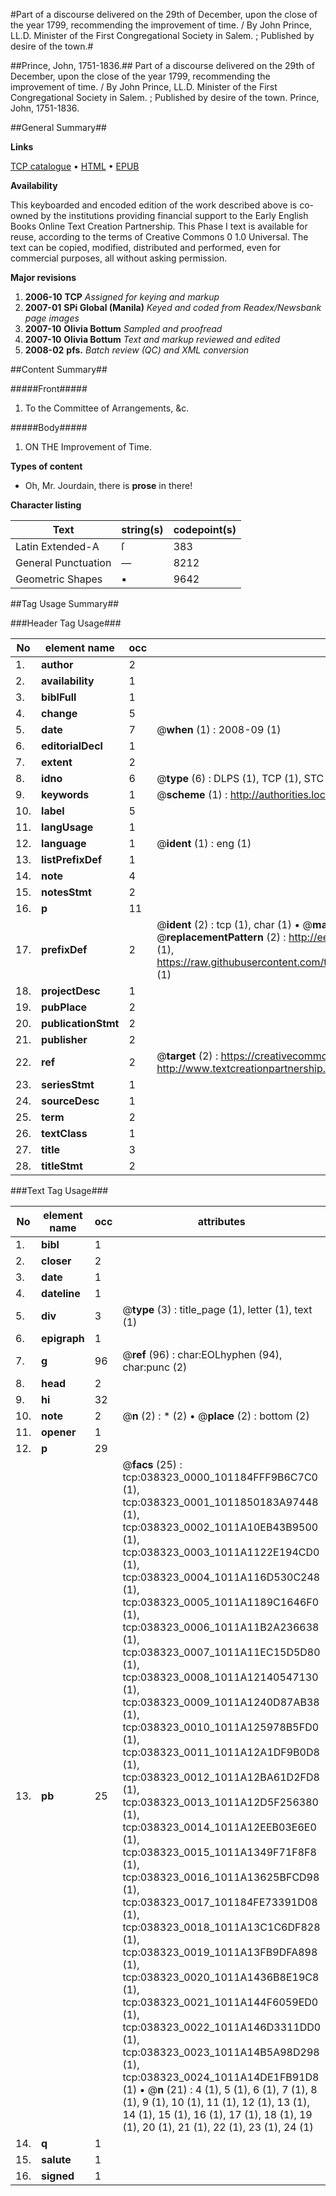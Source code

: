 #Part of a discourse delivered on the 29th of December, upon the close of the year 1799, recommending the improvement of time. / By John Prince, LL.D. Minister of the First Congregational Society in Salem. ; Published by desire of the town.#

##Prince, John, 1751-1836.##
Part of a discourse delivered on the 29th of December, upon the close of the year 1799, recommending the improvement of time. / By John Prince, LL.D. Minister of the First Congregational Society in Salem. ; Published by desire of the town.
Prince, John, 1751-1836.

##General Summary##

**Links**

[TCP catalogue](http://www.ota.ox.ac.uk/tcp/)  • 
[HTML](http://tei.it.ox.ac.uk/tcp/Texts-HTML/free/N28/N28742.html)  • 
[EPUB](http://tei.it.ox.ac.uk/tcp/Texts-EPUB/free/N28/N28742.epub)

**Availability**

This keyboarded and encoded edition of the
	       work described above is co-owned by the institutions
	       providing financial support to the Early English Books
	       Online Text Creation Partnership. This Phase I text is
	       available for reuse, according to the terms of Creative
	       Commons 0 1.0 Universal. The text can be copied,
	       modified, distributed and performed, even for
	       commercial purposes, all without asking permission.

**Major revisions**

1. __2006-10__ __TCP__ *Assigned for keying and markup*
1. __2007-01__ __SPi Global (Manila)__ *Keyed and coded from Readex/Newsbank page images*
1. __2007-10__ __Olivia Bottum__ *Sampled and proofread*
1. __2007-10__ __Olivia Bottum__ *Text and markup reviewed and edited*
1. __2008-02__ __pfs.__ *Batch review (QC) and XML conversion*

##Content Summary##

#####Front#####

1. To the Committee of Arrangements, &c.

#####Body#####

1. ON THE Improvement of Time.

**Types of content**

  * Oh, Mr. Jourdain, there is **prose** in there!

**Character listing**


|Text|string(s)|codepoint(s)|
|---|---|---|
|Latin Extended-A|ſ|383|
|General Punctuation|—|8212|
|Geometric Shapes|▪|9642|

##Tag Usage Summary##

###Header Tag Usage###

|No|element name|occ|attributes|
|---|---|---|---|
|1.|__author__|2||
|2.|__availability__|1||
|3.|__biblFull__|1||
|4.|__change__|5||
|5.|__date__|7| @__when__ (1) : 2008-09 (1)|
|6.|__editorialDecl__|1||
|7.|__extent__|2||
|8.|__idno__|6| @__type__ (6) : DLPS (1), TCP (1), STC (1), NOTIS (1), IMAGE-SET (1), EVANS-CITATION (1)|
|9.|__keywords__|1| @__scheme__ (1) : http://authorities.loc.gov/ (1)|
|10.|__label__|5||
|11.|__langUsage__|1||
|12.|__language__|1| @__ident__ (1) : eng (1)|
|13.|__listPrefixDef__|1||
|14.|__note__|4||
|15.|__notesStmt__|2||
|16.|__p__|11||
|17.|__prefixDef__|2| @__ident__ (2) : tcp (1), char (1)  •  @__matchPattern__ (2) : ([0-9\-]+):([0-9IVX]+) (1), (.+) (1)  •  @__replacementPattern__ (2) : http://eebo.chadwyck.com/downloadtiff?vid=$1&page=$2 (1), https://raw.githubusercontent.com/textcreationpartnership/Texts/master/tcpchars.xml#$1 (1)|
|18.|__projectDesc__|1||
|19.|__pubPlace__|2||
|20.|__publicationStmt__|2||
|21.|__publisher__|2||
|22.|__ref__|2| @__target__ (2) : https://creativecommons.org/publicdomain/zero/1.0/ (1), http://www.textcreationpartnership.org/docs/. (1)|
|23.|__seriesStmt__|1||
|24.|__sourceDesc__|1||
|25.|__term__|2||
|26.|__textClass__|1||
|27.|__title__|3||
|28.|__titleStmt__|2||


###Text Tag Usage###

|No|element name|occ|attributes|
|---|---|---|---|
|1.|__bibl__|1||
|2.|__closer__|2||
|3.|__date__|1||
|4.|__dateline__|1||
|5.|__div__|3| @__type__ (3) : title_page (1), letter (1), text (1)|
|6.|__epigraph__|1||
|7.|__g__|96| @__ref__ (96) : char:EOLhyphen (94), char:punc (2)|
|8.|__head__|2||
|9.|__hi__|32||
|10.|__note__|2| @__n__ (2) : * (2)  •  @__place__ (2) : bottom (2)|
|11.|__opener__|1||
|12.|__p__|29||
|13.|__pb__|25| @__facs__ (25) : tcp:038323_0000_101184FFF9B6C7C0 (1), tcp:038323_0001_1011850183A97448 (1), tcp:038323_0002_1011A10EB43B9500 (1), tcp:038323_0003_1011A1122E194CD0 (1), tcp:038323_0004_1011A116D530C248 (1), tcp:038323_0005_1011A1189C1646F0 (1), tcp:038323_0006_1011A11B2A236638 (1), tcp:038323_0007_1011A11EC15D5D80 (1), tcp:038323_0008_1011A12140547130 (1), tcp:038323_0009_1011A1240D87AB38 (1), tcp:038323_0010_1011A125978B5FD0 (1), tcp:038323_0011_1011A12A1DF9B0D8 (1), tcp:038323_0012_1011A12BA61D2FD8 (1), tcp:038323_0013_1011A12D5F256380 (1), tcp:038323_0014_1011A12EEB03E6E0 (1), tcp:038323_0015_1011A1349F71F8F8 (1), tcp:038323_0016_1011A13625BFCD98 (1), tcp:038323_0017_101184FE73391D08 (1), tcp:038323_0018_1011A13C1C6DF828 (1), tcp:038323_0019_1011A13FB9DFA898 (1), tcp:038323_0020_1011A1436B8E19C8 (1), tcp:038323_0021_1011A144F6059ED0 (1), tcp:038323_0022_1011A146D3311DD0 (1), tcp:038323_0023_1011A14B5A98D298 (1), tcp:038323_0024_1011A14DE1FB91D8 (1)  •  @__n__ (21) : 4 (1), 5 (1), 6 (1), 7 (1), 8 (1), 9 (1), 10 (1), 11 (1), 12 (1), 13 (1), 14 (1), 15 (1), 16 (1), 17 (1), 18 (1), 19 (1), 20 (1), 21 (1), 22 (1), 23 (1), 24 (1)|
|14.|__q__|1||
|15.|__salute__|1||
|16.|__signed__|1||
